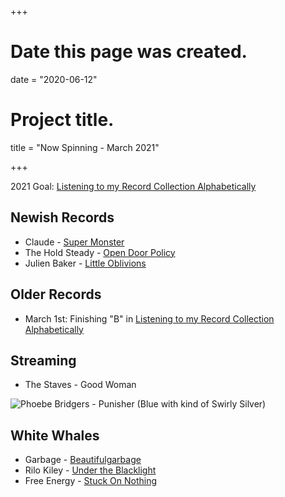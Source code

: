 +++
# Date this page was created.
date = "2020-06-12"

# Project title.
title = "Now Spinning - March 2021"

+++

2021 Goal:  [Listening to my Record Collection Alphabetically](https://paulcutler.org/posts/2021/02/listening-to-my-record-collection-alphabetically/)

## Newish Records
* Claude - [Super Monster](https://www.discogs.com/Claud-Super-Monster/release/17354443)
* The Hold Steady - [Open Door Policy](https://www.discogs.com/The-Hold-Steady-Open-Door-Policy/release/17495656)
* Julien Baker - [Little Oblivions](https://www.discogs.com/Julien-Baker-Little-Oblivions/release/17483470)

## Older Records
* March 1st: Finishing "B" in [Listening to my Record Collection Alphabetically](https://paulcutler.org/posts/2021/02/listening-to-my-record-collection-alphabetically/)

## Streaming
* The Staves - Good Woman


![Phoebe Bridgers - Punisher (Blue with kind of Swirly Silver)](/img/punisher.jpg)

## White Whales
* Garbage - [Beautifulgarbage](https://www.discogs.com/Garbage-Beautifulgarbage/release/6193359)
* Rilo Kiley - [Under the Blacklight](https://www.discogs.com/Rilo-Kiley-Under-The-Blacklight/release/3077280)
* Free Energy - [Stuck On Nothing](https://www.discogs.com/Free-Energy-Stuck-On-Nothing/release/2260616)



